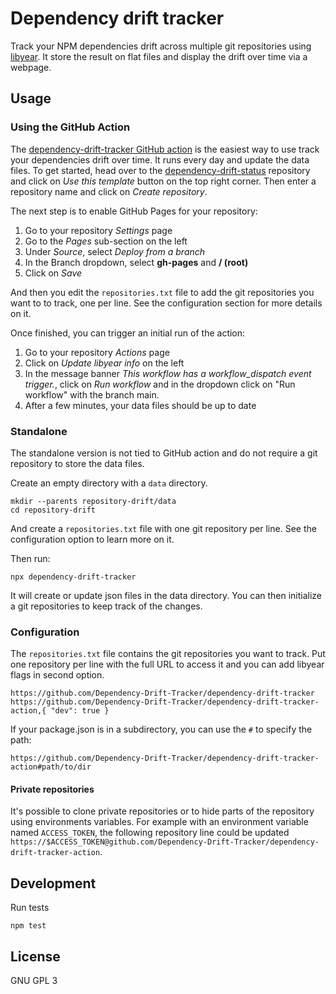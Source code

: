 # Dependency drift tracker

Track your NPM dependencies drift across multiple git repositories using [libyear][]. It store the result on flat files and display the drift over time via a webpage.

## Usage

### Using the GitHub Action

The [dependency-drift-tracker GitHub action][action] is the easiest way to use track your dependencies drift over time. It runs every day and update the data files.
To get started, head over to the [dependency-drift-status][template] repository and click on *Use this template* button on the top right corner. Then enter a repository name and click on *Create repository*.

The next step is to enable GitHub Pages for your repository:

1. Go to your repository *Settings* page
1. Go to the *Pages* sub-section on the left
1. Under *Source*, select *Deploy from a branch*
1. In the Branch dropdown, select **gh-pages** and **/ (root)**
1. Click on *Save*

And then you edit the `repositories.txt` file to add the git repositories you want to to track, one per line. See the configuration section for more details on it.

Once finished, you can trigger an initial run of the action:

1. Go to your repository *Actions* page
1. Click on *Update libyear info* on the left
1. In the message banner *This workflow has a workflow_dispatch event trigger.*, click on *Run workflow* and in the dropdown click on "Run workflow" with the branch main.
1. After a few minutes, your data files should be up to date

### Standalone

The standalone version is not tied to GitHub action and do not require a git repository to store the data files.

Create an empty directory with a `data` directory.

```shell
mkdir --parents repository-drift/data
cd repository-drift
```

And create a `repositories.txt` file with one git repository per line. See the configuration option to learn more on it.

Then run:

```shell
npx dependency-drift-tracker
```

It will create or update json files in the data directory. You can then initialize a git repositories to keep track of the changes.

### Configuration

The `repositories.txt` file contains the git repositories you want to track. Put one repository per line with the full URL to access it and you can add libyear flags in second option.

    https://github.com/Dependency-Drift-Tracker/dependency-drift-tracker
    https://github.com/Dependency-Drift-Tracker/dependency-drift-tracker-action,{ "dev": true }

If your package.json is in a subdirectory, you can use the `#` to specify the path:

    https://github.com/Dependency-Drift-Tracker/dependency-drift-tracker-action#path/to/dir

#### Private repositories

It's possible to clone private repositories or to hide parts of the repository using environments variables. For example with an environment variable named `ACCESS_TOKEN`, the following repository line could be updated `https://$ACCESS_TOKEN@github.com/Dependency-Drift-Tracker/dependency-drift-tracker-action`.

## Development

Run tests

```shell
npm test
```

## License

GNU GPL 3

[libyear]: https://libyear.com/
[action]: https://github.com/Dependency-Drift-Tracker/dependency-drift-tracker-action
[template]: https://github.com/Dependency-Drift-Tracker/dependency-drift-status
